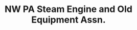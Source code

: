 ---
layout: repo
title: "NW PA Steam Engine and Old Equipment Assn."
id: 14682
permalink: repos/14682/
---